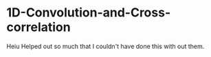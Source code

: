 # 1D-Convolution-and-Cross-correlation

Heiu Helped out so much that I couldn't have done this with out them.
